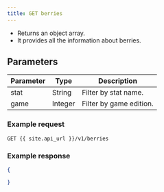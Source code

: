 ```yaml
---
title: GET berries
---
```


- Returns an object array.  
- It provides all the information about berries.

## Parameters

Parameter   | Type    | Description
----      | ----    | ----
stat      | String  | Filter by stat name.
game      | Integer   | Filter by game edition.


### Example request

```
GET {{ site.api_url }}/v1/berries
```

### Example response


```json
{  

}
```